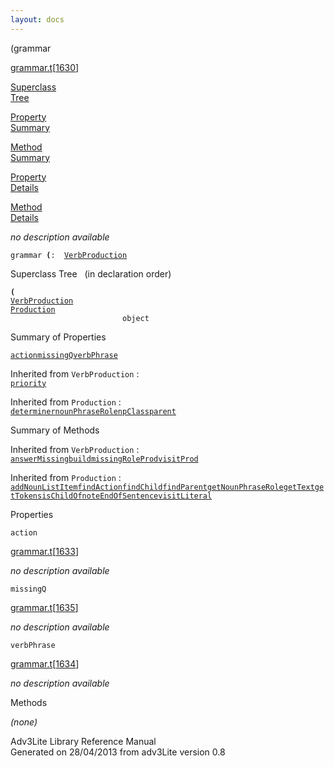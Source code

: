 ```yaml
---
layout: docs
---
```

<span class="title">(</span><span class="type">grammar</span>

[grammar.t](../file/grammar.t.html)\[[1630](../source/grammar.t.html#1630)\]

[Superclass  
Tree](#_SuperClassTree_)

[Property  
Summary](#_PropSummary_)

[Method  
Summary](#_MethodSummary_)

[Property  
Details](#_Properties_)

[Method  
Details](#_Methods_)

<div class="fdesc">

*no description available*

`grammar `**[](../object/.html)`(`**` :   `[`VerbProduction`](../object/VerbProduction.html)

</div>

<span id="_SuperClassTree_"></span>

<div class="mjhd">

<span class="hdln">Superclass Tree</span>   (in declaration order)

</div>

**`(`**  
[`VerbProduction`](../object/VerbProduction.html)  
[`Production`](../object/Production.html)  
`                         object`  
<span id="_PropSummary_"></span>

<div class="mjhd">

<span class="hdln">Summary of Properties</span>  

</div>

[`action`](#action)[`missingQ`](#missingQ)[`verbPhrase`](#verbPhrase)

Inherited from `VerbProduction` :  
[`priority`](../object/VerbProduction.html#priority)

Inherited from `Production` :  
[`determiner`](../object/Production.html#determiner)[`nounPhraseRole`](../object/Production.html#nounPhraseRole)[`npClass`](../object/Production.html#npClass)[`parent`](../object/Production.html#parent)

<span id="_MethodSummary_"></span>

<div class="mjhd">

<span class="hdln">Summary of Methods</span>  

</div>



Inherited from `VerbProduction` :  
[`answerMissing`](../object/VerbProduction.html#answerMissing)[`build`](../object/VerbProduction.html#build)[`missingRoleProd`](../object/VerbProduction.html#missingRoleProd)[`visitProd`](../object/VerbProduction.html#visitProd)

Inherited from `Production` :  
[`addNounListItem`](../object/Production.html#addNounListItem)[`findAction`](../object/Production.html#findAction)[`findChild`](../object/Production.html#findChild)[`findParent`](../object/Production.html#findParent)[`getNounPhraseRole`](../object/Production.html#getNounPhraseRole)[`getText`](../object/Production.html#getText)[`getTokens`](../object/Production.html#getTokens)[`isChildOf`](../object/Production.html#isChildOf)[`noteEndOfSentence`](../object/Production.html#noteEndOfSentence)[`visitLiteral`](../object/Production.html#visitLiteral)

<span id="_Properties_"></span>

<div class="mjhd">

<span class="hdln">Properties</span>  

</div>

<span id="action"></span>

`action`

[grammar.t](../file/grammar.t.html)\[[1633](../source/grammar.t.html#1633)\]

<div class="desc">

*no description available*

</div>

<span id="missingQ"></span>

`missingQ`

[grammar.t](../file/grammar.t.html)\[[1635](../source/grammar.t.html#1635)\]

<div class="desc">

*no description available*

</div>

<span id="verbPhrase"></span>

`verbPhrase`

[grammar.t](../file/grammar.t.html)\[[1634](../source/grammar.t.html#1634)\]

<div class="desc">

*no description available*

</div>

<span id="_Methods_"></span>

<div class="mjhd">

<span class="hdln">Methods</span>  

</div>

*(none)*

<div class="ftr">

Adv3Lite Library Reference Manual  
Generated on 28/04/2013 from adv3Lite version 0.8

</div>

